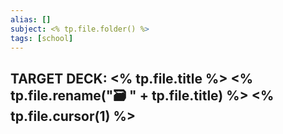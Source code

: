 ```yaml
---
alias: []
subject: <% tp.file.folder() %>
tags: [school]
---
```

TARGET DECK: <% tp.file.title %>
<% tp.file.rename("🗃️ " + tp.file.title) %>
<% tp.file.cursor(1) %>
---
